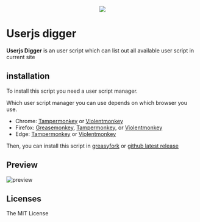 <div align="center">

![](https://user-images.githubusercontent.com/29378026/227717136-4c9dfba4-0f90-41a2-905a-4cf19e751b5c.png)

</div>

# Userjs digger

**Userjs Digger** is an user script which can list out all available user script in current site

## installation

To install this script you need a user script manager.

Which user script manager you can use depends on which browser you use.

- Chrome: [Tampermonkey](https://chrome.google.com/webstore/detail/tampermonkey/dhdgffkkebhmkfjojejmpbldmpobfkfo) or [Violentmonkey](https://chrome.google.com/webstore/detail/violent-monkey/jinjaccalgkegednnccohejagnlnfdag)
- Firefox: [Greasemonkey](https://addons.mozilla.org/firefox/addon/greasemonkey/), [Tampermonkey](https://addons.mozilla.org/firefox/addon/tampermonkey/), or [Violentmonkey](https://addons.mozilla.org/firefox/addon/violentmonkey/)
- Edge: [Tampermonkey](https://microsoftedge.microsoft.com/addons/detail/tampermonkey/iikmkjmpaadaobahmlepeloendndfphd) or [Violentmonkey](https://microsoftedge.microsoft.com/addons/detail/violentmonkey/eeagobfjdenkkddmbclomhiblgggliao)

Then, you can install this script in [greasyfork](https://greasyfork.org/zh-CN/scripts/462535-userjs-digger) or [github latest release](https://github.com/enpitsuLin/userjs-digger/releases/latest)

## Preview

![preview](https://user-images.githubusercontent.com/29378026/227718500-09ce1065-c764-4030-b70b-da84dde91af2.gif)

## Licenses

The MIT License
